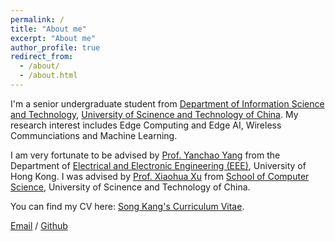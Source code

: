 ```yaml
---
permalink: /
title: "About me"
excerpt: "About me"
author_profile: true
redirect_from: 
  - /about/
  - /about.html
---
```


I'm a senior undergraduate student from [Department of Information Science and Technology](https://sist.ustc.edu.cn/), [University of Scinence and Technology of China](https://www.ustc.edu.cn/). My research interest includes Edge Computing and Edge AI, Wireless Communciations and Machine Learning.

I am very fortunate to be advised by [Prof. Yanchao Yang](https://yanchaoyang.github.io/) from  the Department of [Electrical and Electronic Engineering (EEE)](https://www.eee.hku.hk/), University of Hong Kong. I was advised by [Prof. Xiaohua Xu](http://staff.ustc.edu.cn/~xiaohuaxu/) from [School of Computer Science](https://cs.ustc.edu.cn/), University of Scinence and Technology of China.

You can find my CV here: [Song Kang's Curriculum Vitae](../assets/CV.pdf).

[Email](mailto:ks200281@mail.ustc.edu.cn) / [Github](https://github.com/kkks1024)
